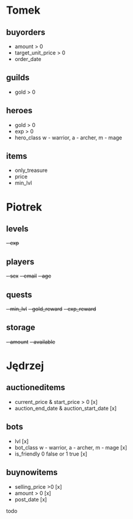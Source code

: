 # Tomek

## buyorders
- amount > 0
- target_unit_price > 0
- order_date

## guilds
- gold > 0

## heroes
- gold > 0
- exp > 0
- hero_class w - warrior, a - archer, m - mage

## items
- only_treasure
- price
- min_lvl

# Piotrek

## levels
~~- exp~~

## players
~~- sex~~
~~- email~~
~~- age~~

## quests
~~- min_lvl~~
~~- gold_reward~~
~~- exp_reward~~

## storage
~~- amount~~
~~- available~~


# Jędrzej

## auctioneditems
- current_price & start_price > 0 [x]
- auction_end_date & auction_start_date [x]

## bots
- lvl [x]
- bot_class w - warrior, a - archer, m - mage [x]
- is_friendly 0 false  or 1 true [x]

## buynowitems
- selling_price >0 [x]
- amount > 0 [x]
- post_date [x]


todo


